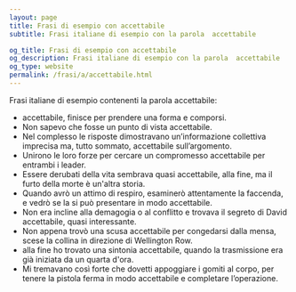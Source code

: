 ```yaml
---
layout: page
title: Frasi di esempio con accettabile 
subtitle: Frasi italiane di esempio con la parola  accettabile

og_title: Frasi di esempio con accettabile 
og_description: Frasi italiane di esempio con la parola  accettabile
og_type: website
permalink: /frasi/a/accettabile.html
---
```


Frasi italiane di esempio contenenti la parola accettabile:


- accettabile, finisce per prendere una forma e comporsi.
- Non sapevo che fosse un punto di vista accettabile.
- Nel complesso le risposte dimostravano un’informazione collettiva imprecisa ma, tutto sommato, accettabile sull’argomento.
- Unirono le loro forze per cercare un compromesso accettabile per entrambi i leader.
- Essere derubati della vita sembrava quasi accettabile, alla fine, ma il furto della morte è un'altra storia.
- Quando avrò un attimo di respiro, esaminerò attentamente la faccenda, e vedrò se la si può presentare in modo accettabile.
- Non era incline alla demagogia o al conflitto e trovava il segreto di David accettabile, quasi interessante.
- Non appena trovò una scusa accettabile per congedarsi dalla mensa, scese la collina in direzione di Wellington Row.
- alla fine ho trovato una sintonia accettabile, quando la trasmissione era già iniziata da un quarta d'ora.
- Mi tremavano così forte che dovetti appoggiare i gomiti al corpo, per tenere la pistola ferma in modo accettabile e completare l’operazione.

